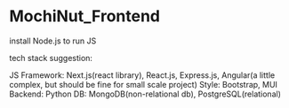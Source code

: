 # MochiNut_Frontend

install Node.js to run JS

tech stack suggestion:

JS Framework: Next.js(react library), React.js, Express.js, Angular(a little complex, but should be fine for small scale project)
Style: Bootstrap, MUI
Backend: Python
DB: MongoDB(non-relational db), PostgreSQL(relational)


